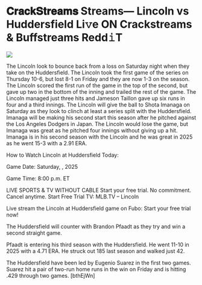 # 𝐂𝐫𝐚𝐜𝐤𝐒𝐭𝐫𝐞𝐚𝐦𝐬 Streams— Lincoln vs Huddersfield Li𝚟e ON Crackstreams & Buffstreams Redd𝚒T  
  
  
[![](https://i.imgur.com/qSNzIqt.png)](https://movie.rssnews.media/oreWioFAk.php)  
  
The Lincoln look to bounce back from a loss on Saturday night when they take on the Huddersfield. The Lincoln took the first game of the series on Thursday 10-6, but lost 8-1 on Friday and they are now 1-3 on the season. The Lincoln scored the first run of the game in the top of the second, but gave up two in the bottom of the inning and trailed the rest of the game. The Lincoln managed just three hits and Jameson Taillon gave up six runs in four and a third innings. The Lincoln will give the ball to Shota Imanaga on Saturday as they look to clinch at least a series split with the Huddersfield. Imanaga will be making his second start this season after he pitched against the Los Angeles Dodgers in Japan. The Lincoln would lose the game, but Imanaga was great as he pitched four innings without giving up a hit. Imanaga is in his second season with the Lincoln and he was great in 2025 as he went 15-3 with a 2.91 ERA.

How to Watch Lincoln at Huddersfield Today:

Game Date: Saturday, , 2025

Game Time: 8:00 p.m. ET

LIVE SPORTS & TV WITHOUT CABLE
Start your free trial. No commitment. Cancel anytime.
Start Free Trial
TV: MLB.TV – Lincoln

Live stream the Lincoln at Huddersfield game on Fubo: Start your free trial now!

The Huddersfield will counter with Brandon Pfaadt as they try and win a second straight game.

Pfaadt is entering his third season with the Huddersfield. He went 11-10 in 2025 with a 4.71 ERA. He struck out 185 last season and walked just 42.

The Huddersfield have been led by Eugenio Suarez in the first two games. Suarez hit a pair of two-run home runs in the win on Friday and is hitting .429 through two games. [bthEjWn]